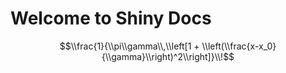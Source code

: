 # Welcome to Shiny Docs

$$\\frac{1}{\\pi\\gamma\\,\\left[1 + \\left(\\frac{x-x_0}{\\gamma}\\right)^2\\right]}\\!$$
